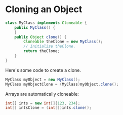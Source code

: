 # Cloning an Object

```java
class MyClass implements Cloneable {
    public MyClass() {
    }
    public Object clone() {
        Cloneable theClone = new MyClass();
        // Initialize theClone.
        return theClone;
    }
}
```

Here's some code to create a clone.

```java
MyClass myObject = new MyClass();
MyClass myObjectClone = (MyClass)myObject.clone();
```

Arrays are automatically cloneable:
```java
int[] ints = new int[]{123, 234};
int[] intsClone = (int[])ints.clone();
```
